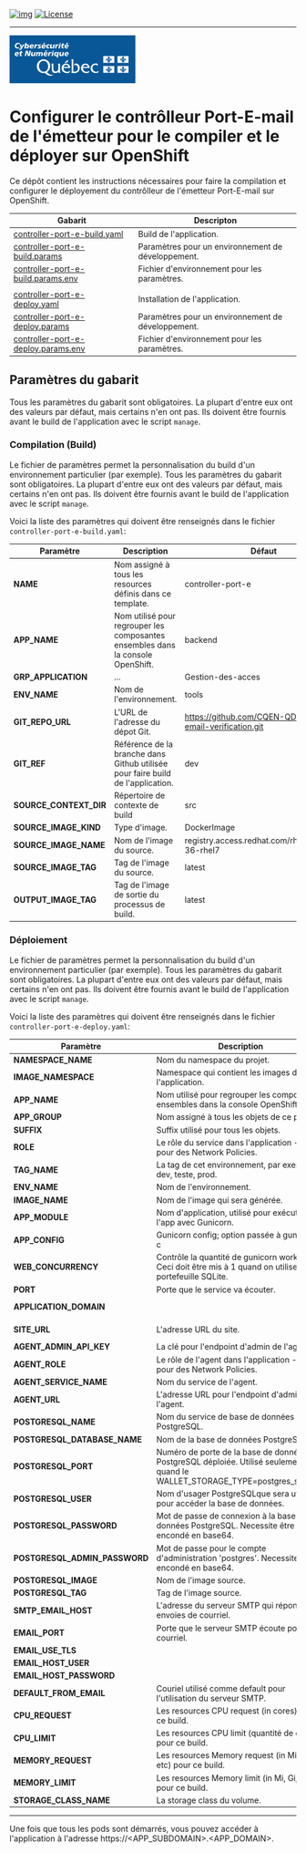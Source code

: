 <!-- ENTETE -->
[![img](https://img.shields.io/badge/Cycle%20de%20Vie-Phase%20d%C3%A9couverte-339999)](https://www.quebec.ca/gouv/politiques-orientations/vitrine-numeriqc/accompagnement-des-organismes-publics/demarche-conception-services-numeriques)
[![License](https://img.shields.io/badge/Licence-LiLiQ--R-blue)](LICENSE)

---

<div>
    <a target="_blank" href="https://www.quebec.ca/gouvernement/ministere/cybersecurite-numerique">
      <img src="https://github.com/CQEN-QDCE/.github/blob/main/images/mcn.png" alt="Logo du Ministère de la cybersécurité et du numérique" />
    </a>
</div>
<!-- FIN ENTETE -->

# Configurer le contrôlleur Port-E-mail de l'émetteur pour le compiler et le déployer sur OpenShift

Ce dépôt contient les instructions nécessaires pour faire la compilation et configurer le déployement du contrôlleur de l'émetteur Port-E-mail sur OpenShift.

| Gabarit  | Descripton |
| -------- | ---------- |
| [controller-port-e-build.yaml](../../openshift/templates/issuer/controller/controller-port-e-build.yaml) | Build de l'application. |
| [controller-port-e-build.params](../../openshift/templates/issuer/controller/controller-port-e-build.params) | Paramètres pour un environnement de développement. |
| [controller-port-e-build.params.env](../../openshift/templates/issuer/controller/controller-port-e-build.params.env) | Fichier d'environnement pour les paramètres. |
||||
| [controller-port-e-deploy.yaml](../../openshift/templates/issuer/controller/controller-port-e-deploy.yaml) | Installation de l'application. |
| [controller-port-e-deploy.params](../../openshift/templates/issuer/controller/controller-port-e-deploy.params) | Paramètres pour un environnement de développement. |
| [controller-port-e-deploy.params.env](../../openshift/templates/issuer/controller/controller-port-e-deploy.params.env) | Fichier d'environnement pour les paramètres. |

## Paramètres du gabarit

Tous les paramètres du gabarit sont obligatoires. La plupart d'entre eux ont des valeurs par défaut, mais certains n'en ont pas. Ils doivent être fournis avant le build de l'application avec le script `manage`. 

### Compilation (Build) 

Le fichier de paramètres permet la personnalisation du build d'un environnement particulier (par exemple). Tous les paramètres du gabarit sont obligatoires. La plupart d'entre eux ont des valeurs par défaut, mais certains n'en ont pas. Ils doivent être fournis avant le build de l'application avec le script `manage`. 


Voici la liste des paramètres qui doivent être renseignés dans le fichier `controller-port-e-build.yaml`: 

| Paramètre | Description | Défaut      |
| --------- | ----------- | ----------- |
| **NAME** | Nom assigné à tous les resources définis dans ce template. | controller-port-e |
| **APP_NAME** | Nom utilisé pour regrouper les composantes ensembles dans la console OpenShift. | backend |
| **GRP_APPLICATION** | ... | Gestion-des-acces |
| **ENV_NAME** | Nom de l'environnement.  | tools |
| **GIT_REPO_URL** | L'URL de l'adresse du dépot Git. | https://github.com/CQEN-QDCE/indy-email-verification.git |
| **GIT_REF** | Référence de la branche dans Github utilisée pour faire build de l'application. | dev |
| **SOURCE_CONTEXT_DIR** | Répertoire de contexte de build | src |
| **SOURCE_IMAGE_KIND** | Type d'image. | DockerImage |
| **SOURCE_IMAGE_NAME** | Nom de l'image du source. | registry.access.redhat.com/rhscl/python-36-rhel7 |
| **SOURCE_IMAGE_TAG** | Tag de l'image du source. | latest |
| **OUTPUT_IMAGE_TAG** | Tag de l'image de sortie du processus de build.| latest |

### Déploiement

Le fichier de paramètres permet la personnalisation du build d'un environnement particulier (par exemple). Tous les paramètres du gabarit sont obligatoires. La plupart d'entre eux ont des valeurs par défaut, mais certains n'en ont pas. Ils doivent être fournis avant le build de l'application avec le script `manage`. 


Voici la liste des paramètres qui doivent être renseignés dans le fichier `controller-port-e-deploy.yaml`: 

| Paramètre | Description | Défaut      |
| --------- | ----------- | ----------- |
| **NAMESPACE_NAME** | Nom du namespace du projet.| port-e-1 |
| **IMAGE_NAMESPACE** | Namespace qui contient les images de l'application. | port-e-1 |
| **APP_NAME** | Nom utilisé pour regrouper les composantes ensembles dans la console OpenShift. | controller |
| **APP_GROUP** | Nom assigné à tous les objets de ce projet.  | emetteur |
| **SUFFIX** | Suffix utilisé pour tous les objets.  | -port-e |
| **ROLE** | Le rôle du service dans l'application - utilisé pour des Network Policies. | service |
| **TAG_NAME** | La tag de cet environnement, par exemple dev, teste, prod.  | latest |
| **ENV_NAME** | Nom de l'environnement. | dev |
| **IMAGE_NAME** | Nom de l'image qui sera générée. | controller-port-e |
| **APP_MODULE** | Nom d'application, utilisé pour exécuter l'app avec Gunicorn. | email_verification_service.wsgi |
| **APP_CONFIG** | Gunicorn config; option passée à gunicorn -c | python:email_verification_service.settings |
| **WEB_CONCURRENCY** | Contrôle la quantité de gunicorn workers. Ceci doit être mis à 1 quand on utilise un portefeuille SQLite. | 1 |
| **PORT** | Porte que le service va écouter. | 8080 |
| **APPLICATION_DOMAIN** | | exp-porte-service-verification-courriel.apps.exp.openshift.cqen.ca |
| **SITE_URL** | L'adresse URL du site. | https://exp-porte-service-verification-courriel.apps.exp.openshift.cqen.ca |
| **AGENT_ADMIN_API_KEY** | La clé pour l'endpoint d'admin de l'agent. | {auto-généré} |
| **AGENT_ROLE** | Le rôle de l'agent dans l'application - utilisé pour des Network Policies.  | agent |
| **AGENT_SERVICE_NAME** | Nom du service de l'agent. | agent |
| **AGENT_URL** | L'adresse URL pour l'endpoint d'admin de l'agent. | https://exp-port-e-issuer-agent-admin.apps.exp.openshift.cqen.ca |
| **POSTGRESQL_NAME** | Nom du service de base de données PostgreSQL. | controller-db |
| **POSTGRESQL_DATABASE_NAME** | Nom de la base de données PostgreSQL.| aries_issuer |
| **POSTGRESQL_PORT** | Numéro de porte de la base de données PostgreSQL déploiée. Utilisé seulement quand le WALLET_STORAGE_TYPE=postgres_storage.  | 5432 |
| **POSTGRESQL_USER** | Nom d'usager PostgreSQLque sera utilisé pour accéder la base de données. | dbuser |
| **POSTGRESQL_PASSWORD** | Mot de passe de connexion à la base de données PostgreSQL. Necessite être encondé en base64. | {auto-généré} |
| **POSTGRESQL_ADMIN_PASSWORD** | Mot de passe pour le compte d'administration 'postgres'. Necessite être encondé en base64.  | {auto-généré} |
| **POSTGRESQL_IMAGE** | Nom de l'image source. | database |
| **POSTGRESQL_TAG** | Tag de l'image source. | latest |
| **SMTP_EMAIL_HOST** | L'adresse du serveur SMTP qui répond à les envoies de courriel.  | email-smtp.ca-central-1.amazonaws.com |
| **EMAIL_PORT** | Porte que le serveur SMTP écoute pour le courriel. | 587 |
| **EMAIL_USE_TLS** | | True |
| **EMAIL_HOST_USER** | | |
| **EMAIL_HOST_PASSWORD** | | {auto-généré} |
| **DEFAULT_FROM_EMAIL** | Couriel utilisé comme default pour l'utilisation du serveur SMTP. | 'ne-pas-repondre@cqen.ca' |
| **CPU_REQUEST** | Les resources CPU request (in cores) pour ce build. | 10m |
| **CPU_LIMIT** | Les resources CPU limit (quantité de cores) pour ce build.| 250m |
| **MEMORY_REQUEST** | Les resources Memory request (in Mi, Gi, etc) pour ce build. | 10Mi |
| **MEMORY_LIMIT** | Les resources Memory limit (in Mi, Gi, etc) pour ce build. | 1Gi |
| **STORAGE_CLASS_NAME** | La storage class du volume. | efs-1000 |

--- 

Une fois que tous les pods sont démarrés, vous pouvez accéder à l'application à l'adresse https://<APP_SUBDOMAIN>.<APP_DOMAIN>.